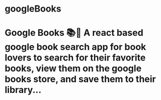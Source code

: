 # googleBooks
# Google Books 📚🚀 A react based google book search app for book lovers to search for their favorite books, view them on the google books store, and save them to their library...

